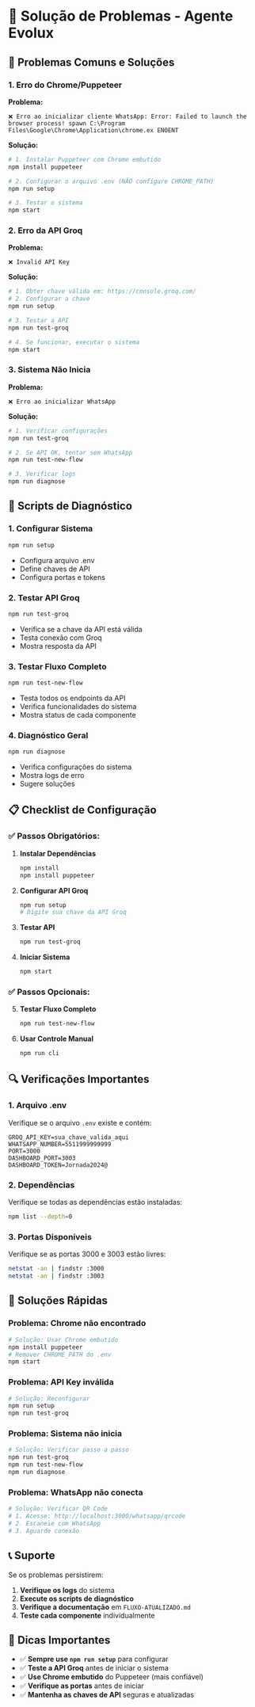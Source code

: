 # 🔧 Solução de Problemas - Agente Evolux

## 🚨 Problemas Comuns e Soluções

### **1. Erro do Chrome/Puppeteer**

**Problema:**
```
❌ Erro ao inicializar cliente WhatsApp: Error: Failed to launch the browser process! spawn C:\Program Files\Google\Chrome\Application\chrome.ex ENOENT
```

**Solução:**
```bash
# 1. Instalar Puppeteer com Chrome embutido
npm install puppeteer

# 2. Configurar o arquivo .env (NÃO configure CHROME_PATH)
npm run setup

# 3. Testar o sistema
npm start
```

### **2. Erro da API Groq**

**Problema:**
```
❌ Invalid API Key
```

**Solução:**
```bash
# 1. Obter chave válida em: https://console.groq.com/
# 2. Configurar a chave
npm run setup

# 3. Testar a API
npm run test-groq

# 4. Se funcionar, executar o sistema
npm start
```

### **3. Sistema Não Inicia**

**Problema:**
```
❌ Erro ao inicializar WhatsApp
```

**Solução:**
```bash
# 1. Verificar configurações
npm run test-groq

# 2. Se API OK, tentar sem WhatsApp
npm run test-new-flow

# 3. Verificar logs
npm run diagnose
```

## 🔧 Scripts de Diagnóstico

### **1. Configurar Sistema**
```bash
npm run setup
```
- Configura arquivo .env
- Define chaves de API
- Configura portas e tokens

### **2. Testar API Groq**
```bash
npm run test-groq
```
- Verifica se a chave da API está válida
- Testa conexão com Groq
- Mostra resposta da API

### **3. Testar Fluxo Completo**
```bash
npm run test-new-flow
```
- Testa todos os endpoints da API
- Verifica funcionalidades do sistema
- Mostra status de cada componente

### **4. Diagnóstico Geral**
```bash
npm run diagnose
```
- Verifica configurações do sistema
- Mostra logs de erro
- Sugere soluções

## 📋 Checklist de Configuração

### **✅ Passos Obrigatórios:**

1. **Instalar Dependências**
   ```bash
   npm install
   npm install puppeteer
   ```

2. **Configurar API Groq**
   ```bash
   npm run setup
   # Digite sua chave da API Groq
   ```

3. **Testar API**
   ```bash
   npm run test-groq
   ```

4. **Iniciar Sistema**
   ```bash
   npm start
   ```

### **✅ Passos Opcionais:**

5. **Testar Fluxo Completo**
   ```bash
   npm run test-new-flow
   ```

6. **Usar Controle Manual**
   ```bash
   npm run cli
   ```

## 🔍 Verificações Importantes

### **1. Arquivo .env**
Verifique se o arquivo `.env` existe e contém:
```env
GROQ_API_KEY=sua_chave_valida_aqui
WHATSAPP_NUMBER=5511999999999
PORT=3000
DASHBOARD_PORT=3003
DASHBOARD_TOKEN=Jornada2024@
```

### **2. Dependências**
Verifique se todas as dependências estão instaladas:
```bash
npm list --depth=0
```

### **3. Portas Disponíveis**
Verifique se as portas 3000 e 3003 estão livres:
```bash
netstat -an | findstr :3000
netstat -an | findstr :3003
```

## 🚀 Soluções Rápidas

### **Problema: Chrome não encontrado**
```bash
# Solução: Usar Chrome embutido
npm install puppeteer
# Remover CHROME_PATH do .env
npm start
```

### **Problema: API Key inválida**
```bash
# Solução: Reconfigurar
npm run setup
npm run test-groq
```

### **Problema: Sistema não inicia**
```bash
# Solução: Verificar passo a passo
npm run test-groq
npm run test-new-flow
npm run diagnose
```

### **Problema: WhatsApp não conecta**
```bash
# Solução: Verificar QR Code
# 1. Acesse: http://localhost:3000/whatsapp/qrcode
# 2. Escaneie com WhatsApp
# 3. Aguarde conexão
```

## 📞 Suporte

Se os problemas persistirem:

1. **Verifique os logs** do sistema
2. **Execute os scripts de diagnóstico**
3. **Verifique a documentação** em `FLUXO-ATUALIZADO.md`
4. **Teste cada componente** individualmente

## 🎯 Dicas Importantes

- ✅ **Sempre use `npm run setup`** para configurar
- ✅ **Teste a API Groq** antes de iniciar o sistema
- ✅ **Use Chrome embutido** do Puppeteer (mais confiável)
- ✅ **Verifique as portas** antes de iniciar
- ✅ **Mantenha as chaves de API** seguras e atualizadas
